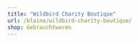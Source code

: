 ```yaml
---
title: "Wildbird Charity Boutique"
url: /blaine/wildbird-charity-boutique/
shop: Gebrauchtwaren
---
```

